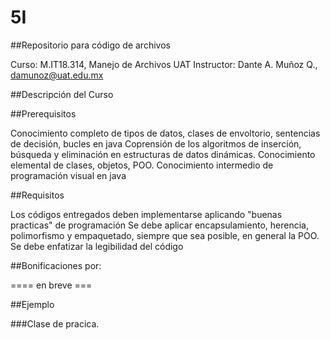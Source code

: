 5I
==

##Repositorio para código de archivos

Curso: M.IT18.314, Manejo de Archivos UAT
Instructor: Dante A. Muñoz Q., damunoz@uat.edu.mx

##Descripción del Curso


##Prerequisitos

Conocimiento completo de tipos de datos, clases de envoltorio, sentencias de decisión, bucles en java
Coprensión de los algoritmos de inserción, búsqueda y eliminación en estructuras de datos dinámicas.
Conocimiento elemental de clases, objetos, POO.
Conocimiento intermedio de programación visual en java

##Requisitos

Los códigos entregados deben implementarse aplicando "buenas practicas" de programación
Se debe aplicar encapsulamiento, herencia, polimorfismo y empaquetado, siempre que sea posible, en general la POO.
Se debe enfatizar la legibilidad del código

##Bonificaciones por:

==== en breve ===

##Ejemplo

###Clase de pracica.

